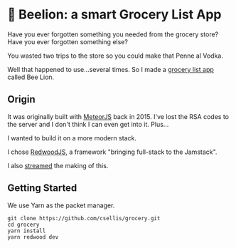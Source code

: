 # 🛒 Beelion: a smart Grocery List App

Have you ever forgotten something you needed from the grocery store? Have you ever forgotten something else?

You wasted two trips to the store so you could make that Penne al Vodka.

Well that happened to use...several times. So I made a [grocery list app][beelion] called Bee Lion.

## Origin

It was originally built with [MeteorJS][meteor] back in 2015. I've lost the RSA codes to the server and I don't think I can even get into it. Plus...

I wanted to build it on a more modern stack.

I chose [RedwoodJS][redwood], a framework "bringing full-stack to the Jamstack".

I also [streamed][ytstream] the making of this.

## Getting Started

We use Yarn as the packet manager.

```
git clone https://github.com/csellis/grocery.git
cd grocery
yarn install
yarn redwood dev
```

[ytstream]: https://www.youtube.com/playlist?list=PLhL9OUB3wAf5zJCP93ygSOJJyhJRnS7zL
[beelion]: https://beelionapp.com
[meteor]: https://meteor.com
[redwood]: https://redwoodjs.com/